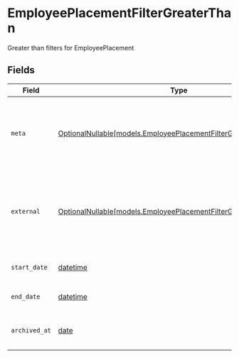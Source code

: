 # EmployeePlacementFilterGreaterThan

Greater than filters for EmployeePlacement


## Fields

| Field                                                                                                                                                           | Type                                                                                                                                                            | Required                                                                                                                                                        | Description                                                                                                                                                     | Example                                                                                                                                                         |
| --------------------------------------------------------------------------------------------------------------------------------------------------------------- | --------------------------------------------------------------------------------------------------------------------------------------------------------------- | --------------------------------------------------------------------------------------------------------------------------------------------------------------- | --------------------------------------------------------------------------------------------------------------------------------------------------------------- | --------------------------------------------------------------------------------------------------------------------------------------------------------------- |
| `meta`                                                                                                                                                          | [OptionalNullable[models.EmployeePlacementFilterGreaterThanMeta]](../models/employeeplacementfiltergreaterthanmeta.md)                                          | :heavy_minus_sign:                                                                                                                                              | Metadata information for the EmployeePlacement                                                                                                                  | {<br/>"createdAt": "2024-01-15T10:30:00Z",<br/>"updatedAt": "2024-01-15T10:30:00Z"<br/>}                                                                        |
| `external`                                                                                                                                                      | [OptionalNullable[models.EmployeePlacementFilterGreaterThanExternal]](../models/employeeplacementfiltergreaterthanexternal.md)                                  | :heavy_minus_sign:                                                                                                                                              | External is a reusable object that can be used to store external information about the guardian from another system, used for third-party integration tracking. |                                                                                                                                                                 |
| `start_date`                                                                                                                                                    | [datetime](https://docs.python.org/3/library/datetime.html#datetime-objects)                                                                                    | :heavy_minus_sign:                                                                                                                                              | The start date of the placement for the employee                                                                                                                | 2024-01-15                                                                                                                                                      |
| `end_date`                                                                                                                                                      | [datetime](https://docs.python.org/3/library/datetime.html#datetime-objects)                                                                                    | :heavy_minus_sign:                                                                                                                                              | The end date of the placement for the employee                                                                                                                  | 2024-01-15                                                                                                                                                      |
| `archived_at`                                                                                                                                                   | [date](https://docs.python.org/3/library/datetime.html#date-objects)                                                                                            | :heavy_minus_sign:                                                                                                                                              | The timestamp the placement was archived for the employee                                                                                                       | 2024-01-15T10:30:00Z                                                                                                                                            |
